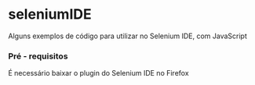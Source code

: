 # seleniumIDE

Alguns exemplos de código para utilizar no Selenium IDE, com JavaScript

### Pré - requisitos

É necessário baixar o plugin do Selenium IDE no Firefox
